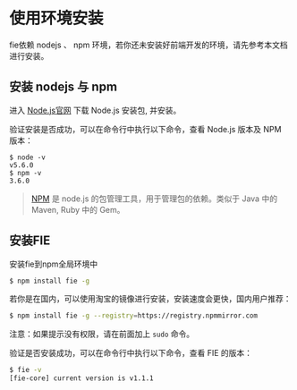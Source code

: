 # 使用环境安装

fie依赖 nodejs 、 npm 环境，若你还未安装好前端开发的环境，请先参考本文档进行安装。

## 安装 nodejs 与 npm

进入 [Node.js官网](https://nodejs.org/en/) 下载 Node.js 安装包, 并安装。  

验证安装是否成功，可以在命令行中执行以下命令，查看 Node.js 版本及 NPM 版本：

```
$ node -v
v5.6.0
$ npm -v
3.6.0
```
> [NPM](https://www.npmjs.com/) 是 node.js 的包管理工具，用于管理包的依赖。类似于 Java 中的 Maven, Ruby 中的 Gem。

## 安装FIE

安装fie到npm全局环境中

```bash
$ npm install fie -g 
```	

若你是在国内，可以使用淘宝的镜像进行安装，安装速度会更快，国内用户推荐：

```bash
$ npm install fie -g --registry=https://registry.npmmirror.com
```

注意：如果提示没有权限，请在前面加上 `sudo` 命令。

验证是否安装成功，可以在命令行中执行以下命令，查看 FIE 的版本：

```bash
$ fie -v
[fie-core] current version is v1.1.1
```

